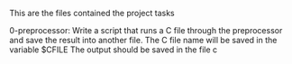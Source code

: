 This are the files contained the project tasks

0-preprocessor: Write a script that runs a C file through the preprocessor and save		 the result into another file.
		The C file name will be saved in the variable $CFILE
		The output should be saved in the file c
